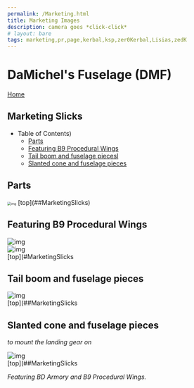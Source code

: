 ```yaml
---
permalink: /Marketing.html
title: Marketing Images
description: camera goes *click-click*
# layout: bare
tags: marketing,pr,page,kerbal,ksp,zer0Kerbal,Lisias,zedK
---
```


<!-- Marketing.md v1.0.0.0
DaMichel's Fuselage (DMF)
created: 13 Apr 2022
updated: 

based upon work by LisiasT -->

# DaMichel's Fuselage (DMF)

[Home](./index.md)

## Marketing Slicks

* Table of Contents)
  * [Parts](#Parts)
  * [Featuring B9 Procedural Wings](#Featuring-B9-Procedural-Wings)
  * [Tail boom and fuselage piecesl](#Tail-boom-and-fuselage-pieces)
  * [Slanted cone and fuselage pieces](#Slanted-cone-and-fuselage-pieces)


## Parts

<img src="https://i.imgur.com/L3xjAFH_d.webp?maxwidth=760&fidelity=grand" alt="img" style="zoom:50%;" />  
[top](##MarketingSlicks)

## Featuring B9 Procedural Wings

![img](https://i.imgur.com/bmguM9a_d.webp?maxwidth=760&fidelity=grand)  
![img](https://i.imgur.com/bmguM9a_d.webp?maxwidth=760&fidelity=grand)  
[top](#MarketingSlicks

## Tail boom and fuselage pieces

![img](https://i.imgur.com/P6KKchO_d.webp?maxwidth=760&fidelity=grand)  
[top](##MarketingSlicks

##  Slanted cone and fuselage pieces

*to mount the landing gear on*

![img](https://i.imgur.com/P6KKchO_d.webp?maxwidth=760&fidelity=grand)  
[top](##MarketingSlicks

*Featuring BD Armory and B9 Procedural Wings.*

<!-- this file CC BY-ND 4.0 by zer0Kerbal -->